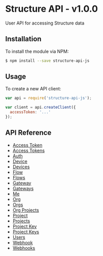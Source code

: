 # Structure API - v1.0.0
User API for accessing Structure data

## Installation
To install the module via NPM:
```bash
$ npm install --save structure-api-js
```

## Usage
To create a new API client:
```javascript
var api = require('structure-api-js');

var client = api.createClient({
  accessToken: '...'
});
```
## API Reference
- [Access Token](docs/accessToken.md)
- [Access Tokens](docs/accessTokens.md)
- [Auth](docs/auth.md)
- [Device](docs/device.md)
- [Devices](docs/devices.md)
- [Flow](docs/flow.md)
- [Flows](docs/flows.md)
- [Gateway](docs/gateway.md)
- [Gateways](docs/gateways.md)
- [Me](docs/me.md)
- [Org](docs/org.md)
- [Orgs](docs/orgs.md)
- [Org Projects](docs/orgProjects.md)
- [Project](docs/project.md)
- [Projects](docs/projects.md)
- [Project Key](docs/projectKey.md)
- [Project Keys](docs/projectKeys.md)
- [Users](docs/users.md)
- [Webhook](docs/webhook.md)
- [Webhooks](docs/webhooks.md)
